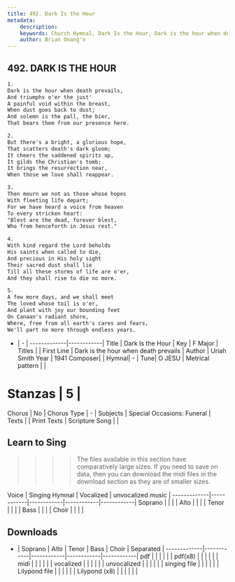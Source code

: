 ```yaml
---
title: 492. Dark Is the Hour
metadata:
    description: 
    keywords: Church Hymnal, Dark Is the Hour, Dark is the hour when death prevails, 
    author: Brian Onang'o
---
```



## 492. DARK IS THE HOUR

```txt
1.
Dark is the hour when death prevails, 
And triumphs o'er the just' 
A painful void within the breast, 
When dust goes back to dust; 
And solemn is the pall, the bier, 
That bears them from our presence here. 

2.
But there's a bright, a glorious hope, 
That scatters death's dark gloom; 
It cheers the saddened spirits up, 
It gilds the Christian's tomb; 
It brings the resurrection near, 
When those we love shall reappear. 

3.
Then mourn we not as those whose hopes 
With fleeting life depart; 
For we have heard a voice from heaven 
To every stricken heart: 
"Blest are the dead, forever blest, 
Who from henceforth in Jesus rest." 

4.
With kind regard the Lord beholds 
His saints when called to die, 
And precious in His holy sight 
Their sacred dust shall lie 
Till all these storms of life are o'er, 
And they shall rise to die no more. 

5.
A few more days, and we shall meet 
The loved whose toil is o'er, 
And plant with joy our bounding feet 
On Canaan's radiant shore, 
Where, free from all earth's cares and fears, 
We'll part no more through endless years.
```

- |   -  |
-------------|------------|
Title | Dark Is the Hour |
Key | F Major |
Titles |  |
First Line | Dark is the hour when death prevails |
Author | Uriah Smith
Year | 1941
Composer|  |
Hymnal|  - |
Tune| O JESU |
Metrical pattern | |
# Stanzas | 5 |
Chorus | No |
Chorus Type | - |
Subjects | Special Occasions: Funeral |
Texts |  |
Print Texts | 
Scripture Song |  |
  
## Learn to Sing

>>>> The files available in this section have comparatively large sizes. If you need to save on data, then you can download the midi files in the download section as they are of smaller sizes.

Voice |  Singing Hymnal | Vocalized | unvocalized music |
-------------|------------|------------|------------|------------|
Soprano | | | |
Alto | | | |
Tenor | | | |
Bass | | | |
Choir | | | |

## Downloads

- |  Soprano | Alto | Tenor | Bass | Choir | Separated |
-------------|------------|------------|------------|------------|
pdf | | | | | |
pdf(x8) | | | | | |
midi | | | | | |
vocalized | | | | | |
unvocalized | | | | | |
singing file | | | | | |
Lilypond file | | | | | |
Lilypond (x8) | | | | | |
  